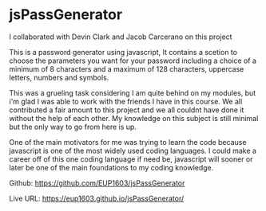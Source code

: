 # jsPassGenerator

I collaborated with Devin Clark and Jacob Carcerano on this project

This is a password generator using javascript, It contains a scetion to choose the parameters you want for your password including a choice of a minimum of 8 characters and a maximum of 128 characters, uppercase letters, numbers and symbols.

This was a grueling task considering I am quite behind on my modules, but i'm glad I was able to work with the friends I have in this course. We all contributed a fair amount to this project and we all couldnt have done it without the help of each other. My knowledge on this subject is still minimal but the only way to go from here is up.

One of the main motivators for me was trying to learn the code because javascript is one of the most widely used coding languages. I could make a career off of this one coding language if need be, javascript will sooner or later be one of the main foundations to my coding knowledge.

Github: https://github.com/EUP1603/jsPassGenerator

Live URL: https://eup1603.github.io/jsPassGenerator/
